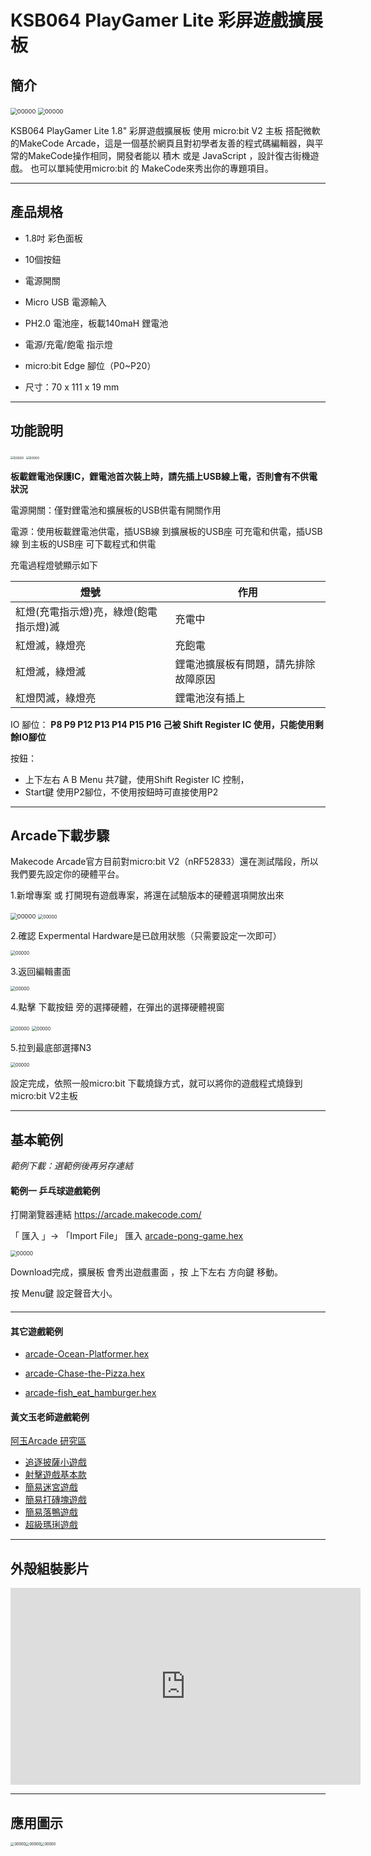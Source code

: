 # KSB064 PlayGamer Lite 彩屏遊戲擴展板

## 簡介

<img src="images/KSB064/001.png" alt="00000" style="zoom:67%;" /> <img src="images/KSB064/003.png" alt="00000" style="zoom:67%;" />



KSB064 PlayGamer Lite 1.8" 彩屏遊戲擴展板 使用 micro:bit V2 主板 搭配微軟的MakeCode Arcade，這是一個基於網頁且對初學者友善的程式碼編輯器，與平常的MakeCode操作相同，開發者能以 積木 或是 JavaScript ，設計復古街機遊戲。 也可以單純使用micro:bit 的 MakeCode來秀出你的專題項目。 

------

## 產品規格

- 1.8吋 彩色面板

- 10個按鈕

- 電源開關

- Micro USB 電源輸入

- PH2.0 電池座，板載140maH 鋰電池

- 電源/充電/飽電 指示燈

- micro:bit Edge 腳位（P0~P20）

- 尺寸：70 x 111 x 19 mm

  

------

## 功能說明

<img src="images/KSB064/KSB064_PlayGamer_Lite_T.png" alt="00000" style="zoom:35%;" />

<img src="images/KSB064/KSB064_PlayGamer_Lite_B.png" alt="00000" style="zoom:35%;" />



**板載鋰電池保護IC，鋰電池首次裝上時，請先插上USB線上電，否則會有不供電狀況**

電源開關：僅對鋰電池和擴展板的USB供電有開關作用

電源：使用板載鋰電池供電，插USB線 到擴展板的USB座 可充電和供電，插USB線 到主板的USB座 可下載程式和供電

充電過程燈號顯示如下 

| 燈號                                   | 作用                                 |
| -------------------------------------- | ------------------------------------ |
| 紅燈(充電指示燈)亮，綠燈(飽電指示燈)滅 | 充電中                               |
| 紅燈滅，綠燈亮                         | 充飽電                               |
| 紅燈滅，綠燈滅                         | 鋰電池擴展板有問題，請先排除故障原因 |
| 紅燈閃滅，綠燈亮                       | 鋰電池沒有插上                       |

IO 腳位： **P8 P9 P12 P13 P14 P15 P16 己被 Shift Register IC 使用，只能使用剩餘IO腳位**

按鈕：

- 上下左右 A B Menu 共7鍵，使用Shift Register IC 控制，
- Start鍵 使用P2腳位，不使用按鈕時可直接使用P2



------

## Arcade下載步驟

Makecode Arcade官方目前對micro:bit V2（nRF52833）還在測試階段，所以我們要先設定你的硬體平台。

1.新增專案 或 打開現有遊戲專案，將還在試驗版本的硬體選項開放出來

<img src="images/KSB064/007.png" alt="00000" style="zoom:67%;" />

<img src="images/KSB064/008.png" alt="00000" style="zoom:50%;" />

2.確認 Expermental Hardware是已啟用狀態（只需要設定一次即可）

<img src="images/KSB064/009.png" alt="00000" style="zoom:50%;" />

3.返回編輯畫面

<img src="images/KSB064/010.png" alt="00000" style="zoom:50%;" />

4.點擊 下載按鈕 旁的選擇硬體，在彈出的選擇硬體視窗

<img src="images/KSB064/011.png" alt="00000" style="zoom:50%;" />

<img src="images/KSB064/012.png" alt="00000" style="zoom:50%;" />

5.拉到最底部選擇N3

<img src="images/KSB064/013.png" alt="00000" style="zoom:50%;" />



設定完成，依照一般micro:bit 下載燒錄方式，就可以將你的遊戲程式燒錄到 micro:bit  V2主板





------

## 基本範例

*範例下載：選範例後再另存連結*



#### 範例一  乒乓球遊戲範例

打開瀏覽器連結 https://arcade.makecode.com/

「 匯入 」-> 「Import File」 匯入 [arcade-pong-game.hex](example/KSB064/arcade-pong-game.hex)

<img src="images/KSB064/014.png" alt="00000" style="zoom:60%;" />

Download完成，擴展板 會秀出遊戲畫面 ，按 上下左右 方向鍵 移動。

按 Menu鍵 設定聲音大小。

####  

------

#### 其它遊戲範例

- [arcade-Ocean-Platformer.hex](example/KSB064/arcade-Ocean-Platformer.hex)

- [arcade-Chase-the-Pizza.hex](example/KSB064/arcade-Chase-the-Pizza.hex)

- [arcade-fish_eat_hamburger.hex](example/KSB064/arcade-fish_eat_hamburger.hex)

#### 黃文玉老師遊戲範例

[阿玉Arcade 研究區](https://sites.google.com/site/wenyuarcade/03-ksb064-playgamer-lite/01ksb064-%E5%88%9D%E9%AB%94%E9%A9%97?fbclid=IwAR3KbcktgcHAS_OSk0KFB_ocnXOKfTItXCWCrFJcP_jYiYAIS-K--JHTRv4)

- [追逐披薩小遊戲](example/KSB064/arcade-Chase-the-Pizza-黃文玉.hex)
- [射擊遊戲基本款](example/KSB064/arcade-進階版射擊基本款-黃文玉.hex)
- [簡易迷宮遊戲](example/KSB064/arcade-簡易迷宮遊戲-黃文玉..hex)
- [簡易打磚塊遊戲](example/KSB064/arcade-打磚塊基本型-黃文玉.hex)
- [簡易落鴨遊戲](example/KSB064/arcade-falling-duck-黃文玉.hex)
- [超級瑪琍遊戲](example/KSB064/arcade-瑪琍歐簡易完成版-黃文玉.hex)

  


------

## 外殻組裝影片

<iframe width="560" height="315" src="https://www.youtube.com/embed/-sD3VJjwL5I" title="YouTube video player" frameborder="0" allow="accelerometer; autoplay; clipboard-write; encrypted-media; gyroscope; picture-in-picture" allowfullscreen></iframe>




------

## 應用圖示
<img src="images/KSB064/021.png" alt="00000" style="zoom:40%;" /><img src="images/KSB064/022.png" alt="00000" style="zoom:40%;" /><img src="images/KSB064/023.png" alt="00000" style="zoom:40%;" />

